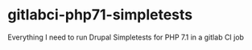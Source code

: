 # gitlabci-php71-simpletests
Everything I need to run Drupal Simpletests for PHP 7.1 in a gitlab CI job
